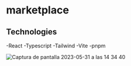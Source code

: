 ﻿# marketplace
 
 <h2>Technologies</h2>
 -React
 -Typescript
 -Tailwind
 -Vite
 -pnpm
 
 ![Captura de pantalla 2023-05-31 a las 14 34 40](https://github.com/Casadjes/marketplace/assets/115717042/06579bb3-aeae-4d3f-8336-f7e4b6ed0f83)

